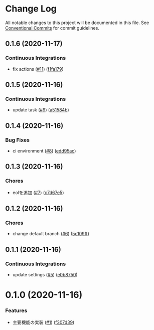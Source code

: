 # Change Log

All notable changes to this project will be documented in this file.
See [Conventional Commits](https://conventionalcommits.org) for commit guidelines.

<a name="0.1.6"></a>
## 0.1.6 (2020-11-17)


### Continuous Integrations

* fix actions ([#11](https://github.com/Himenon/performance-report/issues/11)) ([f1fa179](https://github.com/Himenon/performance-report/commit/f1fa179))





<a name="0.1.5"></a>
## 0.1.5 (2020-11-16)


### Continuous Integrations

* update task ([#9](https://github.com/Himenon/performance-report/issues/9)) ([a51584b](https://github.com/Himenon/performance-report/commit/a51584b))





<a name="0.1.4"></a>
## 0.1.4 (2020-11-16)


### Bug Fixes

* ci environment ([#8](https://github.com/Himenon/performance-report/issues/8)) ([edd95ac](https://github.com/Himenon/performance-report/commit/edd95ac))





<a name="0.1.3"></a>
## 0.1.3 (2020-11-16)


### Chores

* eolを追加 ([#7](https://github.com/Himenon/performance-report/issues/7)) ([c7d67e5](https://github.com/Himenon/performance-report/commit/c7d67e5))





<a name="0.1.2"></a>
## 0.1.2 (2020-11-16)


### Chores

* change default branch ([#6](https://github.com/Himenon/performance-report/issues/6)) ([5c109ff](https://github.com/Himenon/performance-report/commit/5c109ff))





<a name="0.1.1"></a>
## 0.1.1 (2020-11-16)


### Continuous Integrations

* update settings ([#5](https://github.com/Himenon/performance-report/issues/5)) ([e0b8750](https://github.com/Himenon/performance-report/commit/e0b8750))





<a name="0.1.0"></a>
# 0.1.0 (2020-11-16)


### Features

* 主要機能の実装 ([#1](https://github.com/Himenon/performance-report/issues/1)) ([f307d39](https://github.com/Himenon/performance-report/commit/f307d39))

